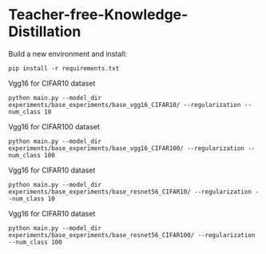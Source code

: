# Teacher-free-Knowledge-Distillation

Build a new environment and install:
```
pip install -r requirements.txt
```

Vgg16 for CIFAR10 dataset
```
python main.py --model_dir experiments/base_experiments/base_vgg16_CIFAR10/ --regularization --num_class 10 
```

Vgg16 for CIFAR100 dataset
```
python main.py --model_dir experiments/base_experiments/base_vgg16_CIFAR100/ --regularization --num_class 100
```

Vgg16 for CIFAR10 dataset
```
python main.py --model_dir experiments/base_experiments/base_resnet56_CIFAR10/ --regularization --num_class 10 
```

Vgg16 for CIFAR10 dataset
```
python main.py --model_dir experiments/base_experiments/base_resnet56_CIFAR100/ --regularization --num_class 100 
```

